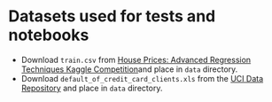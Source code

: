 # Datasets used for tests and notebooks

* Download `train.csv` from [House Prices: Advanced Regression Techniques Kaggle Competition](https://www.kaggle.com/c/house-prices-advanced-regression-techniques/data)and place in `data` directory.
* Download `default_of_credit_card_clients.xls` from the [UCI Data Repository](https://archive.ics.uci.edu/ml/datasets/default+of+credit+card+clients) and place in `data` directory.